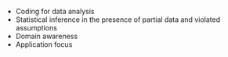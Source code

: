 * Coding for data analysis
* Statistical inference in the presence of partial data and violated assumptions
* Domain awareness
* Application focus

